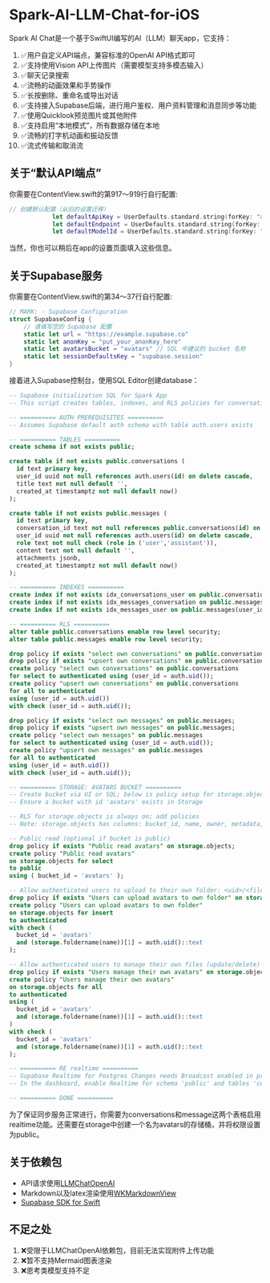 # Spark-AI-LLM-Chat-for-iOS

Spark AI Chat是一个基于SwiftUI编写的AI（LLM）聊天app，它支持：

1. ✅用户自定义API端点，兼容标准的OpenAI API格式即可
2. ✅支持使用Vision API上传图片（需要模型支持多模态输入）
3. ✅聊天记录搜索
4. ✅流畅的动画效果和手势操作
5. ✅长按删除、重命名或导出对话
6. ✅支持接入Supabase后端，进行用户鉴权、用户资料管理和消息同步等功能
7. ✅使用Quicklook预览图片或其他附件
8. ✅支持启用“本地模式”，所有数据存储在本地
9. ✅流畅的打字机动画和振动反馈
10. ✅流式传输和取消流

## 关于“默认API端点”

你需要在ContentView.swift的第917～919行自行配置:

```swift
// 创建默认配置（从旧的设置迁移）
            let defaultApiKey = UserDefaults.standard.string(forKey: "api.key") ?? "put_your_api_key_here"
            let defaultEndpoint = UserDefaults.standard.string(forKey: "api.endpoint") ?? "https://example.com/api/v1/chat/completions"
            let defaultModelId = UserDefaults.standard.string(forKey: "api.model") ?? "put_your_model_id_here"
```

当然，你也可以稍后在app的设置页面填入这些信息。

## 关于Supabase服务

你需要在ContentView.swift的第34～37行自行配置:

```swift
// MARK: - Supabase Configuration
struct SupabaseConfig {
    // 请填写您的 Supabase 配置
    static let url = "https://example.supabase.co"
    static let anonKey = "put_your_anonKey_here"
    static let avatarsBucket = "avatars" // SQL 中建议的 bucket 名称
    static let sessionDefaultsKey = "supabase.session"
}
```

接着进入Supabase控制台，使用SQL Editor创建database：

```sql
-- Supabase initialization SQL for Spark App
-- This script creates tables, indexes, and RLS policies for conversations, messages, and avatar storage

-- ========== AUTH PREREQUISITES ==========
-- Assumes Supabase default auth schema with table auth.users exists

-- ========== TABLES ==========
create schema if not exists public;

create table if not exists public.conversations (
  id text primary key,
  user_id uuid not null references auth.users(id) on delete cascade,
  title text not null default '',
  created_at timestamptz not null default now()
);

create table if not exists public.messages (
  id text primary key,
  conversation_id text not null references public.conversations(id) on delete cascade,
  user_id uuid not null references auth.users(id) on delete cascade,
  role text not null check (role in ('user','assistant')),
  content text not null default '',
  attachments jsonb,
  created_at timestamptz not null default now()
);

-- ========== INDEXES ==========
create index if not exists idx_conversations_user on public.conversations(user_id, created_at desc);
create index if not exists idx_messages_conversation on public.messages(conversation_id, created_at);
create index if not exists idx_messages_user on public.messages(user_id, created_at);

-- ========== RLS ==========
alter table public.conversations enable row level security;
alter table public.messages enable row level security;

drop policy if exists "select own conversations" on public.conversations;
drop policy if exists "upsert own conversations" on public.conversations;
create policy "select own conversations" on public.conversations
for select to authenticated using (user_id = auth.uid());
create policy "upsert own conversations" on public.conversations
for all to authenticated
using (user_id = auth.uid())
with check (user_id = auth.uid());

drop policy if exists "select own messages" on public.messages;
drop policy if exists "upsert own messages" on public.messages;
create policy "select own messages" on public.messages
for select to authenticated using (user_id = auth.uid());
create policy "upsert own messages" on public.messages
for all to authenticated
using (user_id = auth.uid())
with check (user_id = auth.uid());

-- ========== STORAGE: AVATARS BUCKET ==========
-- Create bucket via UI or SQL; below is policy setup for storage.objects
-- Ensure a bucket with id 'avatars' exists in Storage

-- RLS for storage.objects is always on; add policies
-- Note: storage.objects has columns: bucket_id, name, owner, metadata, ...

-- Public read (optional if bucket is public)
drop policy if exists "Public read avatars" on storage.objects;
create policy "Public read avatars"
on storage.objects for select
to public
using ( bucket_id = 'avatars' );

-- Allow authenticated users to upload to their own folder: <uid>/<filename>
drop policy if exists "Users can upload avatars to own folder" on storage.objects;
create policy "Users can upload avatars to own folder"
on storage.objects for insert
to authenticated
with check (
  bucket_id = 'avatars'
  and (storage.foldername(name))[1] = auth.uid()::text
);

-- Allow authenticated users to manage their own files (update/delete) (optional)
drop policy if exists "Users manage their own avatars" on storage.objects;
create policy "Users manage their own avatars"
on storage.objects for all
to authenticated
using (
  bucket_id = 'avatars'
  and (storage.foldername(name))[1] = auth.uid()::text
)
with check (
  bucket_id = 'avatars'
  and (storage.foldername(name))[1] = auth.uid()::text
);

-- ========== RE realtime ==========
-- Supabase Realtime for Postgres Changes needs Broadcast enabled in project settings.
-- In the dashboard, enable Realtime for schema 'public' and tables 'conversations', 'messages'.

-- ========== DONE ==========


```

为了保证同步服务正常进行，你需要为conversations和message这两个表格启用realtime功能。还需要在storage中创建一个名为avatars的存储桶，并将权限设置为public。

## 关于依赖包

- API请求使用[LLMChatOpenAI](https://github.com/kevinhermawan/swift-llm-chat-openai)
- Markdown以及latex渲染使用[WKMarkdownView](https://github.com/weihas/WKMarkdownView)
- [Supabase SDK for Swift](https://github.com/supabase/supabase-swift)

## 不足之处

1. ❌受限于LLMChatOpenAI依赖包，目前无法实现附件上传功能
2. ❌暂不支持Mermaid图表渲染
3. ❌思考类模型支持不足
